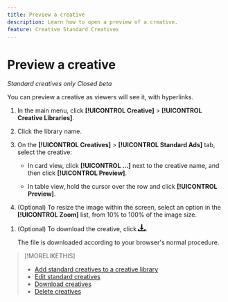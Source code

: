 ```yaml
---
title: Preview a creative
description: Learn how to open a preview of a creative.
feature: Creative Standard Creatives
---
```

# Preview a creative

*Standard creatives only*
*Closed beta*

You can preview a creative as viewers will see it, with hyperlinks.

1. In the main menu, click **[!UICONTROL Creative]** > **[!UICONTROL Creative Libraries]**.

1. Click the library name.

1. On the **[!UICONTROL Creatives]** > **[!UICONTROL Standard Ads]** tab, select the creative:

   * In card view, click **[!UICONTROL ...]** next to the creative name, and then click **[!UICONTROL Preview]**.
   
   * In table view, hold the cursor over the row and click **[!UICONTROL Preview]**.

1. (Optional) To resize the image within the screen, select an option in the **[!UICONTROL Zoom]** list, from 10% to 100% of the image size.

<!-- Not there as of 1/22/24:  1. (Flexible HTML5 creatives; optional) To show all frames for the creative, select **Show frames**. -->

1. (Optional) To download the creative, click ![Download](/help/creative/assets/download.png "Download").

   The file is downloaded according to your browser's normal procedure.

>[!MORELIKETHIS]
>
>* [Add standard creatives to a creative library](/help/creative/creative-libraries/creative-add-standard.md)
>* [Edit standard creatives](/help/creative/creative-libraries/creative-edit-standard.md)
>* [Download creatives](/help/creative/creative-libraries/creative-download.md)
>* [Delete creatives](/help/creative/creative-libraries/creative-delete.md)
